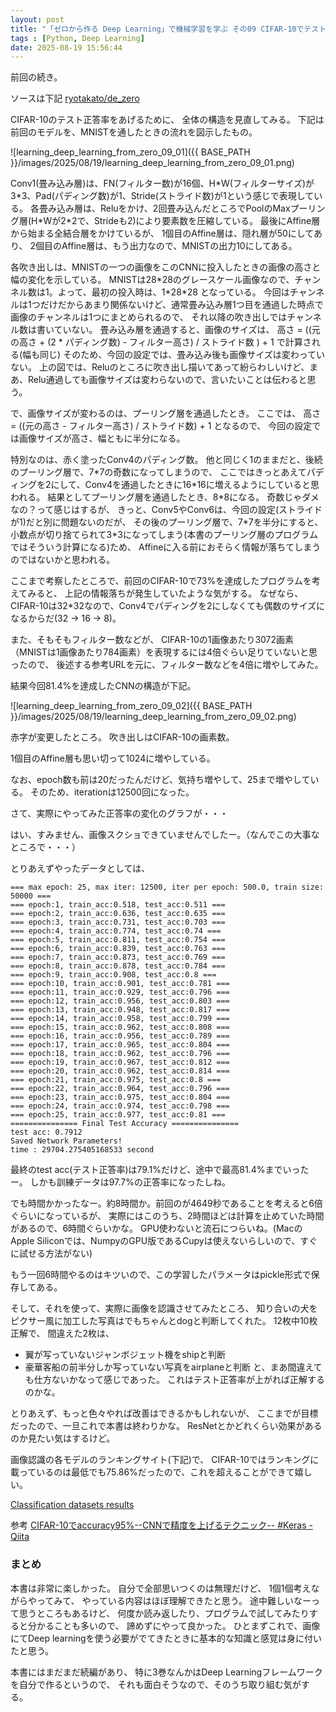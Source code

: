 ```yaml
---
layout: post
title: "「ゼロから作る Deep Learning」で機械学習を学ぶ その09 CIFAR-10でテスト正答率81.4%を達成"
tags : [Python, Deep Learning]
date: 2025-08-19 15:56:44
---
```



前回の続き。

ソースは下記
[ryotakato/de_zero](https://github.com/ryotakato/de_zero)

CIFAR-10のテスト正答率をあげるために、
全体の構造を見直してみる。
下記は前回のモデルを、MNISTを通したときの流れを図示したもの。

![learning_deep_learning_from_zero_09_01]({{ BASE_PATH }}/images/2025/08/19/learning_deep_learning_from_zero_09_01.png)

Conv1(畳み込み層)は、FN(フィルター数)が16個、H\*W(フィルターサイズ)が 3\*3、Pad(パディング数)が1、Stride(ストライド数)が1という感じで表現している。
各畳み込み層は、Reluをかけ、2回畳み込んだところでPoolのMaxプーリング層(H\*Wが2\*2で、Strideも2)により要素数を圧縮している。
最後にAffine層から始まる全結合層をかけているが、
1個目のAffine層は、隠れ層が50にしてあり、
2個目のAffine層は、もう出力なので、MNISTの出力10にしてある。

各吹き出しは、MNISTの一つの画像をこのCNNに投入したときの画像の高さと幅の変化を示している。
MNISTは28\*28のグレースケール画像なので、チャンネル数は1。よって、最初の投入時は、1\*28\*28 となっている。
今回はチャンネルは1つだけだからあまり関係ないけど、通常畳み込み層1つ目を通過した時点で画像のチャンネルは1つにまとめられるので、
それ以降の吹き出しではチャンネル数は書いていない。
畳み込み層を通過すると、画像のサイズは、
高さ = ((元の高さ + (2 \* パディング数) - フィルター高さ) / ストライド数 ) + 1
で計算される(幅も同じ)
そのため、今回の設定では、畳み込み後も画像サイズは変わっていない。
上の図では、Reluのところに吹き出し描いてあって紛らわしいけど、まあ、Relu通過しても画像サイズは変わらないので、言いたいことは伝わると思う。

で、画像サイズが変わるのは、プーリング層を通過したとき。
ここでは、
高さ = ((元の高さ - フィルター高さ) / ストライド数) + 1
となるので、
今回の設定では画像サイズが高さ、幅ともに半分になる。


特別なのは、赤く塗ったConv4のパディング数。
他と同じく1のままだと、後続のプーリング層で、7\*7の奇数になってしまうので、
ここではきっとあえてパディングを2にして、Conv4を通過したときに16\*16に増えるようにしていると思われる。
結果としてプーリング層を通過したとき、8\*8になる。
奇数じゃダメなの？って感じはするが、
きっと、Conv5やConv6は、今回の設定(ストライドが1)だと別に問題ないのだが、
その後のプーリング層で、7\*7を半分にすると、小数点が切り捨てられて3\*3になってしまう(本書のプーリング層のプログラムではそういう計算になる)ため、
Affineに入る前におそらく情報が落ちてしまうのではないかと思われる。


ここまで考察したところで、前回のCIFAR-10で73%を達成したプログラムを考えてみると、
上記の情報落ちが発生していたような気がする。
なぜなら、CIFAR-10は32\*32なので、Conv4でパディングを2にしなくても偶数のサイズになるからだ(32 -> 16 -> 8)。


また、そもそもフィルター数などが、
CIFAR-10の1画像あたり3072画素（MNISTは1画像あたり784画素）を表現するには4倍ぐらい足りていないと思ったので、
後述する参考URLを元に、フィルター数などを4倍に増やしてみた。

結果今回81.4%を達成したCNNの構造が下記。

![learning_deep_learning_from_zero_09_02]({{ BASE_PATH }}/images/2025/08/19/learning_deep_learning_from_zero_09_02.png)

赤字が変更したところ。
吹き出しはCIFAR-10の画素数。

1個目のAffine層も思い切って1024に増やしている。


なお、epoch数も前は20だったんだけど、気持ち増やして、25まで増やしている。
そのため、iterationは12500回になった。


さて、実際にやってみた正答率の変化のグラフが・・・


はい、すみません、画像スクショできていませんでしたー。（なんでこの大事なところで・・・）


とりあえずやったデータとしては、
```
=== max epoch: 25, max iter: 12500, iter per epoch: 500.0, train size: 50000 ===
=== epoch:1, train_acc:0.518, test_acc:0.511 ===
=== epoch:2, train_acc:0.636, test_acc:0.635 ===
=== epoch:3, train_acc:0.731, test_acc:0.703 ===
=== epoch:4, train_acc:0.774, test_acc:0.74 ===
=== epoch:5, train_acc:0.811, test_acc:0.754 ===
=== epoch:6, train_acc:0.839, test_acc:0.763 ===
=== epoch:7, train_acc:0.873, test_acc:0.769 ===
=== epoch:8, train_acc:0.878, test_acc:0.784 ===
=== epoch:9, train_acc:0.908, test_acc:0.8 ===
=== epoch:10, train_acc:0.901, test_acc:0.781 ===
=== epoch:11, train_acc:0.929, test_acc:0.796 ===
=== epoch:12, train_acc:0.956, test_acc:0.803 ===
=== epoch:13, train_acc:0.948, test_acc:0.817 ===
=== epoch:14, train_acc:0.958, test_acc:0.799 ===
=== epoch:15, train_acc:0.962, test_acc:0.808 ===
=== epoch:16, train_acc:0.956, test_acc:0.789 ===
=== epoch:17, train_acc:0.965, test_acc:0.804 ===
=== epoch:18, train_acc:0.962, test_acc:0.796 ===
=== epoch:19, train_acc:0.967, test_acc:0.812 ===
=== epoch:20, train_acc:0.962, test_acc:0.814 ===
=== epoch:21, train_acc:0.975, test_acc:0.8 ===
=== epoch:22, train_acc:0.964, test_acc:0.796 ===
=== epoch:23, train_acc:0.975, test_acc:0.804 ===
=== epoch:24, train_acc:0.974, test_acc:0.798 ===
=== epoch:25, train_acc:0.977, test_acc:0.81 ===
=============== Final Test Accuracy ===============
test acc: 0.7912
Saved Network Parameters!
time : 29704.275405168533 second
```

最終のtest acc(テスト正答率)は79.1%だけど、途中で最高81.4%までいったー。
しかも訓練データは97.7%の正答率になったしね。

でも時間かかったなー。約8時間か。前回のが4649秒であることを考えると6倍ぐらいになっているが、
実際にはこのうち、2時間ほどは計算を止めていた時間があるので、6時間ぐらいかな。
GPU使わないと流石につらいね。(MacのApple Siliconでは、NumpyのGPU版であるCupyは使えないらしいので、すぐに試せる方法がない)

もう一回6時間やるのはキツいので、この学習したパラメータはpickle形式で保存してある。



そして、それを使って、実際に画像を認識させてみたところ、
知り合いの犬をピクサー風に加工した写真はでもちゃんとdogと判断してくれた。
12枚中10枚正解で、
間違えた2枚は、
* 翼が写っていないジャンボジェット機をshipと判断
* 豪華客船の前半分しか写っていない写真をairplaneと判断
と、まあ間違えても仕方ないかなって感じであった。
これはテスト正答率が上がれば正解するのかな。




とりあえず、もっと色々やれば改善はできるかもしれないが、
ここまでが目標だったので、一旦これで本書は終わりかな。
ResNetとかどれくらい効果があるのか見たい気はするけど。



画像認識の各モデルのランキングサイト(下記)で、
CIFAR-10ではランキングに載っているのは最低でも75.86%だったので、これを超えることができて嬉しい。

[Classification datasets results](https://rodrigob.github.io/are_we_there_yet/build/classification_datasets_results.html#43494641522d3130)



参考
[CIFAR-10でaccuracy95%--CNNで精度を上げるテクニック-- #Keras - Qiita](https://qiita.com/yy1003/items/c590d1a26918e4abe512)






### まとめ


本書は非常に楽しかった。
自分で全部思いつくのは無理だけど、
1個1個考えながらやってみて、
やっている内容はほぼ理解できたと思う。
途中難しいなーって思うところもあるけど、
何度か読み返したり、プログラムで試してみたりすると分かることも多いので、
諦めずにやって良かった。
ひとまずこれで、画像にてDeep learningを使う必要がでてきたときに基本的な知識と感覚は身に付いたと思う。

本書にはまだまだ続編があり、
特に3巻なんかはDeep Learningフレームワークを自分で作るというので、
それも面白そうなので、そのうち取り組む気がする。








